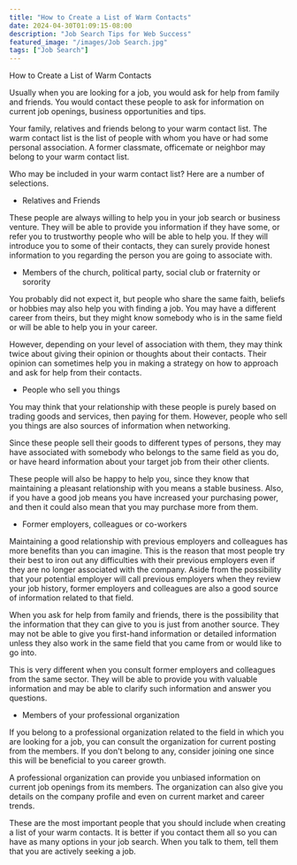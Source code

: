 ```yaml
---
title: "How to Create a List of Warm Contacts"
date: 2024-04-30T01:09:15-08:00
description: "Job Search Tips for Web Success"
featured_image: "/images/Job Search.jpg"
tags: ["Job Search"]
---
```


How to Create a List of Warm Contacts

Usually when you are looking for a job, you would ask for help from family and friends.  You would contact these people to ask for information on current job openings, business opportunities and tips.

Your family, relatives and friends belong to your warm contact list.  The warm contact list is the list of people with whom you have or had some personal association.  A former classmate, officemate or neighbor may belong to your warm contact list.

Who may be included in your warm contact list?  Here are a number of selections.

* Relatives and Friends

These people are always willing to help you in your job search or business venture.  They will be able to provide you information if they have some, or refer you to trustworthy people who will be able to help you.  If they will introduce you to some of their contacts, they can surely provide honest information to you regarding the person you are going to associate with.

* Members of the church, political party, social club or fraternity or sorority

You probably did not expect it, but people who share the same faith, beliefs or hobbies may also help you with finding a job.  You may have a different career from theirs, but they might know somebody who is in the same field or will be able to help you in your career.

However, depending on your level of association with them, they may think twice about giving their opinion or thoughts about their contacts.  Their opinion can sometimes help you in making a strategy on how to approach and ask for help from their contacts.

* People who sell you things

You may think that your relationship with these people is purely based on trading goods and services, then paying for them.  However, people who sell you things are also sources of information when networking.

Since these people sell their goods to different types of persons, they may have associated with somebody who belongs to the same field as you do, or have heard information about your target job from their other clients.

These people will also be happy to help you, since they know that maintaining a pleasant relationship with you means a stable business.  Also, if you have a good job means you have increased your purchasing power, and then it could also mean that you may purchase more from them.

* Former employers, colleagues or co-workers

Maintaining a good relationship with previous employers and colleagues has more benefits than you can imagine.  This is the reason that most people try their best to iron out any difficulties with their previous employers even if they are no longer associated with the company.  Aside from the possibility that your potential employer will call previous employers when they review your job history, former employers and colleagues are also a good source of information related to that field.

When you ask for help from family and friends, there is the possibility that the information that they can give to you is just from another source.  They may not be able to give you first-hand information or detailed information unless they also work in the same field that you came from or would like to go into.

This is very different when you consult former employers and colleagues from the same sector.  They will be able to provide you with valuable information and may be able to clarify such information and answer you questions.

* Members of your professional organization

If you belong to a professional organization related to the field in which you are looking for a job, you can consult the organization for current posting from the members.  If you don't belong to any, consider joining one since this will be beneficial to you career growth.

A professional organization can provide you unbiased information on current job openings from its members.  The organization can also give you details on the company profile and even on current market and career trends.

These are the most important people that you should include when creating a list of your warm contacts.  It is better if you contact them all so you can have as many options in your job search.  When you talk to them, tell them that you are actively seeking a job.


